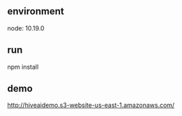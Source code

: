 

## environment 
node: 10.19.0

## run
npm install 


## demo 
http://hiveaidemo.s3-website-us-east-1.amazonaws.com/